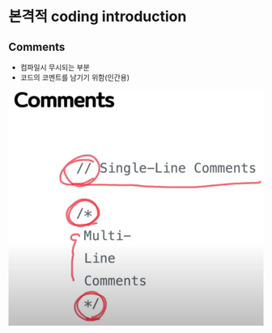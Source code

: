 # 본격적 coding introduction

## Comments
- 컴파일시 무시되는 부분
- 코드의 코멘트를 남기기 위함(인간용)

<img src='images/2022-06-06-15-44-08.png' />
